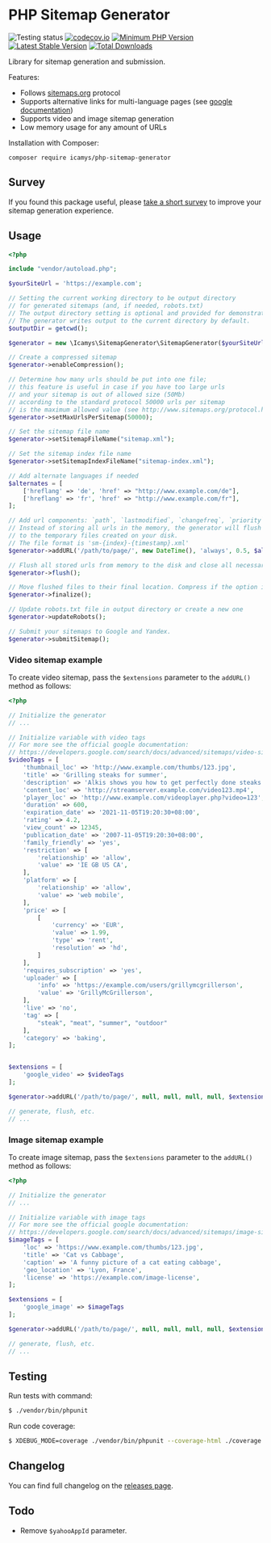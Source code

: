 # PHP Sitemap Generator

![Testing status](https://github.com/icamys/php-sitemap-generator/actions/workflows/run-tests.yml/badge.svg)
[![codecov.io](https://codecov.io/github/icamys/php-sitemap-generator/coverage.svg?branch=master)](https://codecov.io/github/icamys/php-sitemap-generator?branch=master)
[![Minimum PHP Version](https://img.shields.io/badge/php-%3E%3D%207.3%20%7C%7C%20%3E%3D%208.0-8892BF.svg)](https://php.net/)
[![Latest Stable Version](https://poser.pugx.org/icamys/php-sitemap-generator/v/stable.png)](https://packagist.org/packages/icamys/php-sitemap-generator)
[![Total Downloads](https://poser.pugx.org/icamys/php-sitemap-generator/downloads)](https://packagist.org/packages/icamys/php-sitemap-generator)

Library for sitemap generation and submission.

Features:
* Follows [sitemaps.org](https://sitemaps.org/) protocol
* Supports alternative links for multi-language pages (see [google documentation](https://webmasters.googleblog.com/2012/05/multilingual-and-multinational-site.html))
* Supports video and image sitemap generation  
* Low memory usage for any amount of URLs

Installation with Composer:

```
composer require icamys/php-sitemap-generator
```

## Survey

If you found this package useful, please [take a short survey](https://forms.gle/ngeponiTd1zWgmkC9) to improve your sitemap generation experience.

## Usage

```php
<?php

include "vendor/autoload.php";

$yourSiteUrl = 'https://example.com';

// Setting the current working directory to be output directory
// for generated sitemaps (and, if needed, robots.txt)
// The output directory setting is optional and provided for demonstration purposes.
// The generator writes output to the current directory by default. 
$outputDir = getcwd();

$generator = new \Icamys\SitemapGenerator\SitemapGenerator($yourSiteUrl, $outputDir);

// Create a compressed sitemap
$generator->enableCompression();

// Determine how many urls should be put into one file;
// this feature is useful in case if you have too large urls
// and your sitemap is out of allowed size (50Mb)
// according to the standard protocol 50000 urls per sitemap
// is the maximum allowed value (see http://www.sitemaps.org/protocol.html)
$generator->setMaxUrlsPerSitemap(50000);

// Set the sitemap file name
$generator->setSitemapFileName("sitemap.xml");

// Set the sitemap index file name
$generator->setSitemapIndexFileName("sitemap-index.xml");

// Add alternate languages if needed
$alternates = [
    ['hreflang' => 'de', 'href' => "http://www.example.com/de"],
    ['hreflang' => 'fr', 'href' => "http://www.example.com/fr"],
];

// Add url components: `path`, `lastmodified`, `changefreq`, `priority`, `alternates`
// Instead of storing all urls in the memory, the generator will flush sets of added urls
// to the temporary files created on your disk.
// The file format is 'sm-{index}-{timestamp}.xml'
$generator->addURL('/path/to/page/', new DateTime(), 'always', 0.5, $alternates);

// Flush all stored urls from memory to the disk and close all necessary tags.
$generator->flush();

// Move flushed files to their final location. Compress if the option is enabled.
$generator->finalize();

// Update robots.txt file in output directory or create a new one
$generator->updateRobots();

// Submit your sitemaps to Google and Yandex.
$generator->submitSitemap();
```

### Video sitemap example

To create video sitemap, pass the `$extensions` parameter to the `addURL()` method as follows:

```php
<?php

// Initialize the generator
// ...

// Initialize variable with video tags
// For more see the official google documentation:
// https://developers.google.com/search/docs/advanced/sitemaps/video-sitemaps
$videoTags = [
    'thumbnail_loc' => 'http://www.example.com/thumbs/123.jpg',
    'title' => 'Grilling steaks for summer',
    'description' => 'Alkis shows you how to get perfectly done steaks every time',
    'content_loc' => 'http://streamserver.example.com/video123.mp4',
    'player_loc' => 'http://www.example.com/videoplayer.php?video=123',
    'duration' => 600,
    'expiration_date' => '2021-11-05T19:20:30+08:00',
    'rating' => 4.2,
    'view_count' => 12345,
    'publication_date' => '2007-11-05T19:20:30+08:00',
    'family_friendly' => 'yes',
    'restriction' => [
        'relationship' => 'allow',
        'value' => 'IE GB US CA',
    ],
    'platform' => [
        'relationship' => 'allow',
        'value' => 'web mobile',
    ],
    'price' => [
        [
            'currency' => 'EUR',
            'value' => 1.99,
            'type' => 'rent',
            'resolution' => 'hd',
        ]
    ],
    'requires_subscription' => 'yes',
    'uploader' => [
        'info' => 'https://example.com/users/grillymcgrillerson',
        'value' => 'GrillyMcGrillerson',
    ],
    'live' => 'no',
    'tag' => [
        "steak", "meat", "summer", "outdoor"
    ],
    'category' => 'baking',
];


$extensions = [
    'google_video' => $videoTags
];

$generator->addURL('/path/to/page/', null, null, null, null, $extensions);

// generate, flush, etc.
// ...
```


### Image sitemap example

To create image sitemap, pass the `$extensions` parameter to the `addURL()` method as follows:

```php
<?php

// Initialize the generator
// ...

// Initialize variable with image tags
// For more see the official google documentation:
// https://developers.google.com/search/docs/advanced/sitemaps/image-sitemaps
$imageTags = [
    'loc' => 'https://www.example.com/thumbs/123.jpg',
    'title' => 'Cat vs Cabbage',
    'caption' => 'A funny picture of a cat eating cabbage',
    'geo_location' => 'Lyon, France',
    'license' => 'https://example.com/image-license',
];

$extensions = [
    'google_image' => $imageTags
];

$generator->addURL('/path/to/page/', null, null, null, null, $extensions);

// generate, flush, etc.
// ...
```

## Testing

Run tests with command:

```bash
$ ./vendor/bin/phpunit
```

Run code coverage:

```bash
$ XDEBUG_MODE=coverage ./vendor/bin/phpunit --coverage-html ./coverage
```

## Changelog

You can find full changelog on the [releases page](https://github.com/icamys/php-sitemap-generator/releases).

## Todo

* Remove `$yahooAppId` parameter. 
